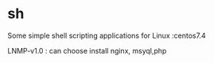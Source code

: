# sh
Some simple shell scripting applications for Linux :centos7.4

LNMP-v1.0 : can choose install nginx, msyql,php

